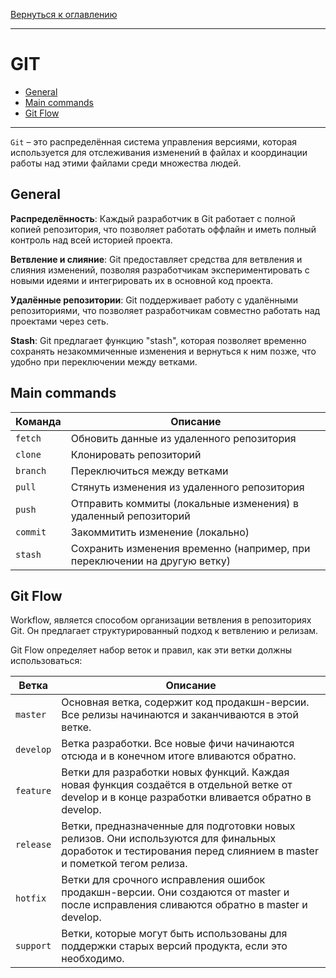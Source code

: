 [Вернуться к оглавлению](https://github.com/engine-it-in/different-level-task/blob/main/README.md)
***
# GIT
* [General](#general)
* [Main commands](#main-commands)
* [Git Flow](#git-flow)
***

`Git` – это распределённая система управления версиями, которая используется для отслеживания изменений в файлах и
координации работы над этими файлами среди множества людей.

## General

**Распределённость**: Каждый разработчик в Git работает с полной копией репозитория, что позволяет работать оффлайн и
иметь полный контроль над всей историей проекта.

**Ветвление и слияние**: Git предоставляет средства для ветвления и слияния изменений, позволяя разработчикам
экспериментировать с новыми идеями и интегрировать их в основной код проекта.

**Удалённые репозитории**: Git поддерживает работу с удалёнными репозиториями, что позволяет разработчикам совместно
работать над проектами через сеть.

**Stash**: Git предлагает функцию "stash", которая позволяет временно сохранять незакоммиченные изменения и вернуться к
ним позже, что удобно при переключении между ветками.

## Main commands

| Команда  | Описание                                                                  |
|----------|---------------------------------------------------------------------------|
| `fetch`  | Обновить данные из удаленного репозитория                                 |
| `clone`  | Клонировать репозиторий                                                   |
| `branch` | Переключиться между ветками                                               |
| `pull`   | Стянуть изменения из удаленного репозитория                               |
| `push`   | Отправить коммиты (локальные изменения) в удаленный репозиторий           |
| `commit` | Закоммитить изменение (локально)                                          |
| `stash`  | Сохранить изменения временно (например, при переключении на другую ветку) |

## Git Flow

Workflow, является способом организации ветвления в репозиториях Git. Он предлагает структурированный подход к ветвлению
и релизам.

Git Flow определяет набор веток и правил, как эти ветки должны использоваться:

| Ветка     | Описание                                                                                                                                                      |
|-----------|---------------------------------------------------------------------------------------------------------------------------------------------------------------|
| `master`  | Основная ветка, содержит код продакшн-версии. Все релизы начинаются и заканчиваются в этой ветке.                                                             |
| `develop` | Ветка разработки. Все новые фичи начинаются отсюда и в конечном итоге вливаются обратно.                                                                      |
| `feature` | Ветки для разработки новых функций. Каждая новая функция создаётся в отдельной ветке от develop и в конце разработки вливается обратно в develop.             |
| `release` | Ветки, предназначенные для подготовки новых релизов. Они используются для финальных доработок и тестирования перед слиянием в master и пометкой тегом релиза. |
| `hotfix`  | Ветки для срочного исправления ошибок продакшн-версии. Они создаются от master и после исправления сливаются обратно в master и develop.                      |
| `support` | Ветки, которые могут быть использованы для поддержки старых версий продукта, если это необходимо.                                                             |